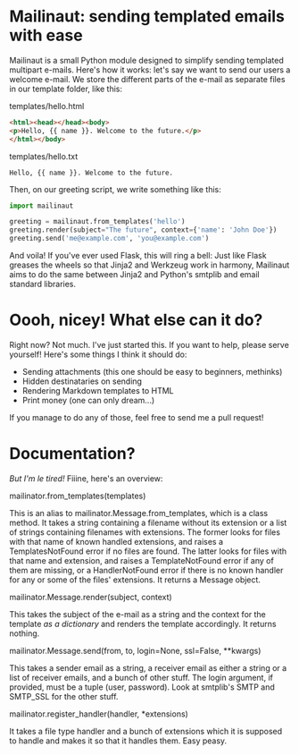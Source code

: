 Mailinaut: sending templated emails with ease
====

Mailinaut is a small Python module designed to simplify sending templated multipart e-mails. Here's how it works: let's say we want to send our users a welcome e-mail. We store the different parts of the e-mail as separate files in our template folder, like this:

templates/hello.html

```html
<html><head></head><body>
<p>Hello, {{ name }}. Welcome to the future.</p>
</html></body>
```

templates/hello.txt

```
Hello, {{ name }}. Welcome to the future.
```

Then, on our greeting script, we write something like this:

```python
import mailinaut

greeting = mailinaut.from_templates('hello')
greeting.render(subject="The future", context={'name': 'John Doe'})
greeting.send('me@example.com', 'you@example.com')
```

And voila! If you've ever used Flask, this will ring a bell: Just like Flask greases the wheels so that Jinja2 and Werkzeug work in harmony, Mailinaut aims to do the same between Jinja2 and Python's smtplib and email standard libraries.

Oooh, nicey! What else can it do?
====

Right now? Not much. I've just started this. If you want to help, please serve yourself! Here's some things I think it should do:

* Sending attachments (this one should be easy to beginners, methinks)
* Hidden destinataries on sending
* Rendering Markdown templates to HTML
* Print money (one can only dream...)

If you manage to do any of those, feel free to send me a pull request!

Documentation?
====

_But I'm le tired!_ Fiiine, here's an overview:

mailinator.from_templates(templates)

This is an alias to mailinator.Message.from_templates, which is a class method. 
It takes a string containing a filename without its extension or a list of strings containing filenames with extensions. The former looks for files with that name of known handled extensions, and raises a TemplatesNotFound error if no files are found. The latter looks for files with that name and extension, and raises a TemplateNotFound error if any of them are missing, or a HandlerNotFound error if there is no known handler for any or some of the files' extensions.
It returns a Message object.

mailinator.Message.render(subject, context)

This takes the subject of the e-mail as a string and the context for the template *as a dictionary* and renders the template accordingly. It returns nothing.

mailinator.Message.send(from, to, login=None, ssl=False, **kwargs)

This takes a sender email as a string, a receiver email as either a string or a list of receiver emails, and a bunch of other stuff. The login argument, if provided, must be a tuple (user, password). Look at smtplib's SMTP and SMTP_SSL for the other stuff.

mailinator.register_handler(handler, *extensions)

It takes a file type handler and a bunch of extensions which it is supposed to handle and makes it so that it handles them. Easy peasy.
